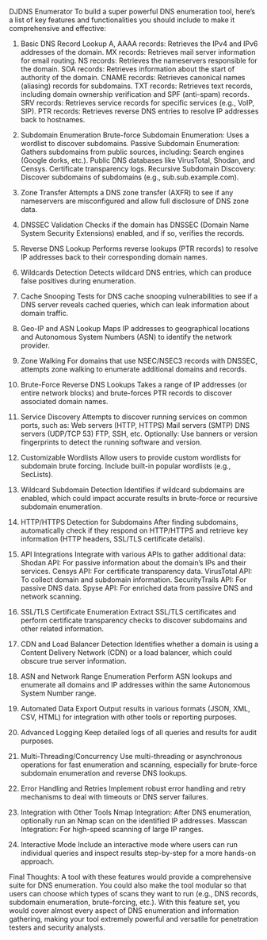 DJDNS Enumerator
To build a super powerful DNS enumeration tool, here’s a list of key features and functionalities you should include to make it comprehensive and effective:
1. Basic DNS Record Lookup
A, AAAA records: Retrieves the IPv4 and IPv6 addresses of the domain.
MX records: Retrieves mail server information for email routing.
NS records: Retrieves the nameservers responsible for the domain.
SOA records: Retrieves information about the start of authority of the domain.
CNAME records: Retrieves canonical names (aliasing) records for subdomains.
TXT records: Retrieves text records, including domain ownership verification and SPF (anti-spam) records.
SRV records: Retrieves service records for specific services (e.g., VoIP, SIP).
PTR records: Retrieves reverse DNS entries to resolve IP addresses back to hostnames.
2. Subdomain Enumeration
Brute-force Subdomain Enumeration: Uses a wordlist to discover subdomains.
Passive Subdomain Enumeration: Gathers subdomains from public sources, including:
Search engines (Google dorks, etc.).
Public DNS databases like VirusTotal, Shodan, and Censys.
Certificate transparency logs.
Recursive Subdomain Discovery: Discover subdomains of subdomains (e.g., sub.sub.example.com).
3. Zone Transfer
Attempts a DNS zone transfer (AXFR) to see if any nameservers are misconfigured and allow full disclosure of DNS zone data.
4. DNSSEC Validation
Checks if the domain has DNSSEC (Domain Name System Security Extensions) enabled, and if so, verifies the records.
5. Reverse DNS Lookup
Performs reverse lookups (PTR records) to resolve IP addresses back to their corresponding domain names.

6. Wildcards Detection
Detects wildcard DNS entries, which can produce false positives during enumeration.
7. Cache Snooping
Tests for DNS cache snooping vulnerabilities to see if a DNS server reveals cached queries, which can leak information about domain traffic.
8. Geo-IP and ASN Lookup
Maps IP addresses to geographical locations and Autonomous System Numbers (ASN) to identify the network provider.
9. Zone Walking
For domains that use NSEC/NSEC3 records with DNSSEC, attempts zone walking to enumerate additional domains and records.
10. Brute-Force Reverse DNS Lookups
Takes a range of IP addresses (or entire network blocks) and brute-forces PTR records to discover associated domain names.
11. Service Discovery
Attempts to discover running services on common ports, such as:
Web servers (HTTP, HTTPS)
Mail servers (SMTP)
DNS servers (UDP/TCP 53)
FTP, SSH, etc.
Optionally: Use banners or version fingerprints to detect the running software and version.
12. Customizable Wordlists
Allow users to provide custom wordlists for subdomain brute forcing.
Include built-in popular wordlists (e.g., SecLists).
13. Wildcard Subdomain Detection
Identifies if wildcard subdomains are enabled, which could impact accurate results in brute-force or recursive subdomain enumeration.
14. HTTP/HTTPS Detection for Subdomains
After finding subdomains, automatically check if they respond on HTTP/HTTPS and retrieve key information (HTTP headers, SSL/TLS certificate details).
15. API Integrations
Integrate with various APIs to gather additional data:
Shodan API: For passive information about the domain’s IPs and their services.
Censys API: For certificate transparency data.
VirusTotal API: To collect domain and subdomain information.
SecurityTrails API: For passive DNS data.
Spyse API: For enriched data from passive DNS and network scanning.
16. SSL/TLS Certificate Enumeration
Extract SSL/TLS certificates and perform certificate transparency checks to discover subdomains and other related information.
17. CDN and Load Balancer Detection
Identifies whether a domain is using a Content Delivery Network (CDN) or a load balancer, which could obscure true server information.
18. ASN and Network Range Enumeration
Perform ASN lookups and enumerate all domains and IP addresses within the same Autonomous System Number range.
19. Automated Data Export
Output results in various formats (JSON, XML, CSV, HTML) for integration with other tools or reporting purposes.
20. Advanced Logging
Keep detailed logs of all queries and results for audit purposes.
21. Multi-Threading/Concurrency
Use multi-threading or asynchronous operations for fast enumeration and scanning, especially for brute-force subdomain enumeration and reverse DNS lookups.
22. Error Handling and Retries
Implement robust error handling and retry mechanisms to deal with timeouts or DNS server failures.
23. Integration with Other Tools
Nmap Integration: After DNS enumeration, optionally run an Nmap scan on the identified IP addresses.
Masscan Integration: For high-speed scanning of large IP ranges.
24. Interactive Mode
Include an interactive mode where users can run individual queries and inspect results step-by-step for a more hands-on approach.

Final Thoughts:
A tool with these features would provide a comprehensive suite for DNS enumeration. You could also make the tool modular so that users can choose which types of scans they want to run (e.g., DNS records, subdomain enumeration, brute-forcing, etc.).
With this feature set, you would cover almost every aspect of DNS enumeration and information gathering, making your tool extremely powerful and versatile for penetration testers and security analysts.

